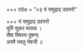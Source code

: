 +++
title = "०३ यं समुद्राद् उदभरो"

+++
यं समुद्राद् उदभरो  
भूमिं सूकर मायया ।  
सैषा विषस्य दूषण्य्  
अस्मै भवतु भेषजी ॥